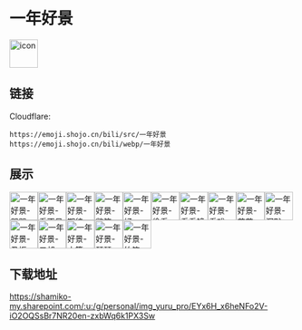 # 一年好景
<img src="https://emoji.shojo.cn/bili/src/一年好景/icon.png" width="50" height="50" alt="icon">

## 链接
Cloudflare:
```
https://emoji.shojo.cn/bili/src/一年好景
https://emoji.shojo.cn/bili/webp/一年好景
```
## 展示
<img src="https://emoji.shojo.cn/bili/src/一年好景/一年好景-哭哭.png" width="50" height="50" alt="一年好景-哭哭"><img src="https://emoji.shojo.cn/bili/src/一年好景/一年好景-看不见.png" width="50" height="50" alt="一年好景-看不见"><img src="https://emoji.shojo.cn/bili/src/一年好景/一年好景-期待.png" width="50" height="50" alt="一年好景-期待"><img src="https://emoji.shojo.cn/bili/src/一年好景/一年好景-憋笑.png" width="50" height="50" alt="一年好景-憋笑"><img src="https://emoji.shojo.cn/bili/src/一年好景/一年好景-好.png" width="50" height="50" alt="一年好景-好"><img src="https://emoji.shojo.cn/bili/src/一年好景/一年好景-偷看.png" width="50" height="50" alt="一年好景-偷看"><img src="https://emoji.shojo.cn/bili/src/一年好景/一年好景-看看镜子.png" width="50" height="50" alt="一年好景-看看镜子"><img src="https://emoji.shojo.cn/bili/src/一年好景/一年好景-看戏.png" width="50" height="50" alt="一年好景-看戏"><img src="https://emoji.shojo.cn/bili/src/一年好景/一年好景-花花.png" width="50" height="50" alt="一年好景-花花"><img src="https://emoji.shojo.cn/bili/src/一年好景/一年好景-沉默.png" width="50" height="50" alt="一年好景-沉默"><img src="https://emoji.shojo.cn/bili/src/一年好景/一年好景-丑拒.png" width="50" height="50" alt="一年好景-丑拒"><img src="https://emoji.shojo.cn/bili/src/一年好景/一年好景-二胡.png" width="50" height="50" alt="一年好景-二胡"><img src="https://emoji.shojo.cn/bili/src/一年好景/一年好景-古筝.png" width="50" height="50" alt="一年好景-古筝"><img src="https://emoji.shojo.cn/bili/src/一年好景/一年好景-琵琶.png" width="50" height="50" alt="一年好景-琵琶"><img src="https://emoji.shojo.cn/bili/src/一年好景/一年好景-竹笛.png" width="50" height="50" alt="一年好景-竹笛">

## 下载地址

https://shamiko-my.sharepoint.com/:u:/g/personal/img_yuru_pro/EYx6H_x6heNFo2V-iO2OQSsBr7NR20en-zxbWq6k1PX3Sw